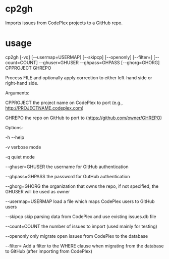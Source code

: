 cp2gh
=====

Imports issues from CodePlex projects to a GitHub repo.

usage
=====
cp2gh [-vq] [--usermap=USERMAP] [--skipcp] [--openonly] [--filter=<f>] [--count=COUNT] --ghuser=GHUSER --ghpass=GHPASS [--ghorg=GHORG] CPPROJECT GHREPO


Process FILE and optionally apply correction to either left-hand side or
right-hand side.


Arguments:

  CPPROJECT        the project name on CodePlex to port (e.g., http://PROJECTNAME.codeplex.com)

  GHREPO           the repo on GitHub to port to (https://github.com/owner/GHREPO)


Options:

  -h --help

  -v                verbose mode

  -q                quiet mode

  --ghuser=GHUSER   the username for GitHub authentication

  --ghpass=GHPASS   the password for GutHub authentication

  --ghorg=GHORG     the organization that owns the repo, if not specified, the GHUSER will be used as owner

  --usermap=USERMAP load a file which maps CodePlex users to GitHub users

  --skipcp          skip parsing data from CodePlex and use existing issues.db file

  --count=COUNT     the number of issues to import (used mainly for testing)

  --openonly	    only migrate open issues from CodePlex to the database

  --filter=<f>      Add a filter to the WHERE clause when migrating from the database to GitHub (after importing from CodePlex)

  
